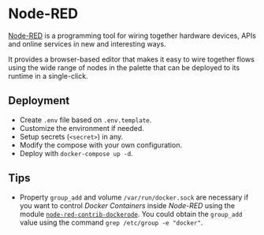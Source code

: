 # Node-RED

[Node-RED](https://nodered.org/) is a programming tool for wiring together hardware devices, APIs and online services in new and interesting ways.

It provides a browser-based editor that makes it easy to wire together flows using the wide range of nodes in the palette that can be deployed to its runtime in a single-click.

## Deployment

- Create `.env` file based on `.env.template`.
- Customize the environment if needed.
- Setup secrets (`<secret>`) in any.
- Modify the compose with your own configuration.
- Deploy with `docker-compose up -d`.

## Tips

- Property `group_add` and volume `/var/run/docker.sock` are necessary if you want to control _Docker Containers_ inside _Node-RED_ using the module [`node-red-contrib-dockerode`](https://flows.nodered.org/node/node-red-contrib-dockerode). You could obtain the `group_add` value using the command `grep /etc/group -e "docker"`.
